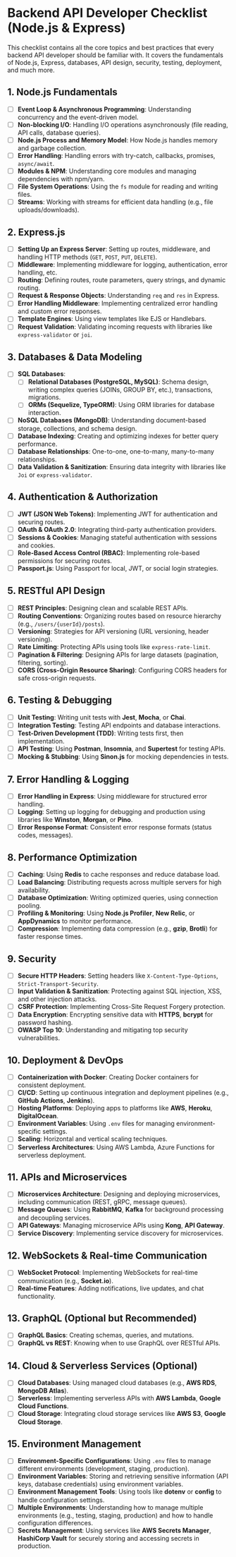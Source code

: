 # Backend API Developer Checklist (Node.js & Express)

This checklist contains all the core topics and best practices that every backend API developer should be familiar with. It covers the fundamentals of Node.js, Express, databases, API design, security, testing, deployment, and much more.

## 1. Node.js Fundamentals
- [ ] **Event Loop & Asynchronous Programming**: Understanding concurrency and the event-driven model.
- [ ] **Non-blocking I/O**: Handling I/O operations asynchronously (file reading, API calls, database queries).
- [ ] **Node.js Process and Memory Model**: How Node.js handles memory and garbage collection.
- [ ] **Error Handling**: Handling errors with try-catch, callbacks, promises, `async/await`.
- [ ] **Modules & NPM**: Understanding core modules and managing dependencies with npm/yarn.
- [ ] **File System Operations**: Using the `fs` module for reading and writing files.
- [ ] **Streams**: Working with streams for efficient data handling (e.g., file uploads/downloads).

## 2. Express.js
- [ ] **Setting Up an Express Server**: Setting up routes, middleware, and handling HTTP methods (`GET`, `POST`, `PUT`, `DELETE`).
- [ ] **Middleware**: Implementing middleware for logging, authentication, error handling, etc.
- [ ] **Routing**: Defining routes, route parameters, query strings, and dynamic routing.
- [ ] **Request & Response Objects**: Understanding `req` and `res` in Express.
- [ ] **Error Handling Middleware**: Implementing centralized error handling and custom error responses.
- [ ] **Template Engines**: Using view templates like EJS or Handlebars.
- [ ] **Request Validation**: Validating incoming requests with libraries like `express-validator` or `joi`.

## 3. Databases & Data Modeling
- [ ] **SQL Databases**:
  - [ ] **Relational Databases (PostgreSQL, MySQL)**: Schema design, writing complex queries (JOINs, GROUP BY, etc.), transactions, migrations.
  - [ ] **ORMs (Sequelize, TypeORM)**: Using ORM libraries for database interaction.
- [ ] **NoSQL Databases (MongoDB)**: Understanding document-based storage, collections, and schema design.
- [ ] **Database Indexing**: Creating and optimizing indexes for better query performance.
- [ ] **Database Relationships**: One-to-one, one-to-many, many-to-many relationships.
- [ ] **Data Validation & Sanitization**: Ensuring data integrity with libraries like `Joi` or `express-validator`.

## 4. Authentication & Authorization
- [ ] **JWT (JSON Web Tokens)**: Implementing JWT for authentication and securing routes.
- [ ] **OAuth & OAuth 2.0**: Integrating third-party authentication providers.
- [ ] **Sessions & Cookies**: Managing stateful authentication with sessions and cookies.
- [ ] **Role-Based Access Control (RBAC)**: Implementing role-based permissions for securing routes.
- [ ] **Passport.js**: Using Passport for local, JWT, or social login strategies.

## 5. RESTful API Design
- [ ] **REST Principles**: Designing clean and scalable REST APIs.
- [ ] **Routing Conventions**: Organizing routes based on resource hierarchy (e.g., `/users/{userId}/posts`).
- [ ] **Versioning**: Strategies for API versioning (URL versioning, header versioning).
- [ ] **Rate Limiting**: Protecting APIs using tools like `express-rate-limit`.
- [ ] **Pagination & Filtering**: Designing APIs for large datasets (pagination, filtering, sorting).
- [ ] **CORS (Cross-Origin Resource Sharing)**: Configuring CORS headers for safe cross-origin requests.

## 6. Testing & Debugging
- [ ] **Unit Testing**: Writing unit tests with **Jest**, **Mocha**, or **Chai**.
- [ ] **Integration Testing**: Testing API endpoints and database interactions.
- [ ] **Test-Driven Development (TDD)**: Writing tests first, then implementation.
- [ ] **API Testing**: Using **Postman**, **Insomnia**, and **Supertest** for testing APIs.
- [ ] **Mocking & Stubbing**: Using **Sinon.js** for mocking dependencies in tests.

## 7. Error Handling & Logging
- [ ] **Error Handling in Express**: Using middleware for structured error handling.
- [ ] **Logging**: Setting up logging for debugging and production using libraries like **Winston**, **Morgan**, or **Pino**.
- [ ] **Error Response Format**: Consistent error response formats (status codes, messages).

## 8. Performance Optimization
- [ ] **Caching**: Using **Redis** to cache responses and reduce database load.
- [ ] **Load Balancing**: Distributing requests across multiple servers for high availability.
- [ ] **Database Optimization**: Writing optimized queries, using connection pooling.
- [ ] **Profiling & Monitoring**: Using **Node.js Profiler**, **New Relic**, or **AppDynamics** to monitor performance.
- [ ] **Compression**: Implementing data compression (e.g., **gzip**, **Brotli**) for faster response times.

## 9. Security
- [ ] **Secure HTTP Headers**: Setting headers like `X-Content-Type-Options`, `Strict-Transport-Security`.
- [ ] **Input Validation & Sanitization**: Protecting against SQL injection, XSS, and other injection attacks.
- [ ] **CSRF Protection**: Implementing Cross-Site Request Forgery protection.
- [ ] **Data Encryption**: Encrypting sensitive data with **HTTPS**, **bcrypt** for password hashing.
- [ ] **OWASP Top 10**: Understanding and mitigating top security vulnerabilities.

## 10. Deployment & DevOps
- [ ] **Containerization with Docker**: Creating Docker containers for consistent deployment.
- [ ] **CI/CD**: Setting up continuous integration and deployment pipelines (e.g., **GitHub Actions**, **Jenkins**).
- [ ] **Hosting Platforms**: Deploying apps to platforms like **AWS**, **Heroku**, **DigitalOcean**.
- [ ] **Environment Variables**: Using `.env` files for managing environment-specific settings.
- [ ] **Scaling**: Horizontal and vertical scaling techniques.
- [ ] **Serverless Architectures**: Using AWS Lambda, Azure Functions for serverless deployment.

## 11. APIs and Microservices
- [ ] **Microservices Architecture**: Designing and deploying microservices, including communication (REST, gRPC, message queues).
- [ ] **Message Queues**: Using **RabbitMQ**, **Kafka** for background processing and decoupling services.
- [ ] **API Gateways**: Managing microservice APIs using **Kong**, **API Gateway**.
- [ ] **Service Discovery**: Implementing service discovery for microservices.

## 12. WebSockets & Real-time Communication
- [ ] **WebSocket Protocol**: Implementing WebSockets for real-time communication (e.g., **Socket.io**).
- [ ] **Real-time Features**: Adding notifications, live updates, and chat functionality.

## 13. GraphQL (Optional but Recommended)
- [ ] **GraphQL Basics**: Creating schemas, queries, and mutations.
- [ ] **GraphQL vs REST**: Knowing when to use GraphQL over RESTful APIs.

## 14. Cloud & Serverless Services (Optional)
- [ ] **Cloud Databases**: Using managed cloud databases (e.g., **AWS RDS**, **MongoDB Atlas**).
- [ ] **Serverless**: Implementing serverless APIs with **AWS Lambda**, **Google Cloud Functions**.
- [ ] **Cloud Storage**: Integrating cloud storage services like **AWS S3**, **Google Cloud Storage**.

## 15. Environment Management
- [ ] **Environment-Specific Configurations**: Using `.env` files to manage different environments (development, staging, production).
- [ ] **Environment Variables**: Storing and retrieving sensitive information (API keys, database credentials) using environment variables.
- [ ] **Environment Management Tools**: Using tools like **dotenv** or **config** to handle configuration settings.
- [ ] **Multiple Environments**: Understanding how to manage multiple environments (e.g., testing, staging, production) and how to handle configuration differences.
- [ ] **Secrets Management**: Using services like **AWS Secrets Manager**, **HashiCorp Vault** for securely storing and accessing secrets in production.
